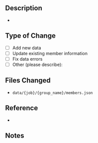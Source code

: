 ## Description

<!-- Please describe what you're adding or updating -->

-

## Type of Change

- [ ] Add new data
- [ ] Update existing member information
- [ ] Fix data errors
- [ ] Other (please describe):

## Files Changed

<!-- List the files you've modified -->

- `data/{job}/{group_name}/members.json`

## Reference

<!-- If applicable, provide links to official sources -->

-

## Notes

<!-- Any additional information -->
